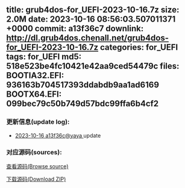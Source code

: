 title: grub4dos-for_UEFI-2023-10-16.7z
size: 2.0M
date: 2023-10-16 08:56:03.507011371 +0000
commit: a13f36c7
downlink: http://dl.grub4dos.chenall.net/grub4dos-for_UEFI-2023-10-16.7z
categories: for_UEFI
tags: for_UEFI
md5: 518e523be4fc10421e42aa9ced54479c
files:
  BOOTIA32.EFI: 936163b704517393ddabdb9aa1ad6169
  BOOTX64.EFI: 099bec79c50b749d57bdc99ffa6b4cf2
---

### 更新信息(update log):
  * [2023-10-16 a13f36c@yaya ](https://github.com/chenall/grub4dos/commit/a13f36c7cd895203c04ac44b1a32ff92c77a964d)     update


### 对应源码(sources):
  [查看源码(Browse source)](https://github.com/chenall/grub4dos/tree/a13f36c7cd895203c04ac44b1a32ff92c77a964d)

  [下载源码(Download ZIP)](https://github.com/chenall/grub4dos/archive/a13f36c7cd895203c04ac44b1a32ff92c77a964d.zip)
